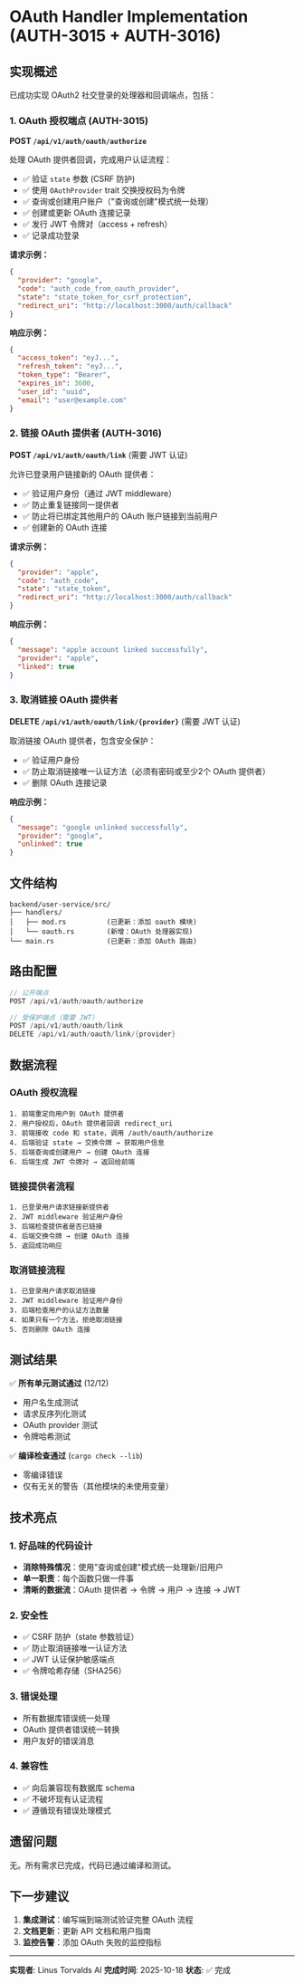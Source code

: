# OAuth Handler Implementation (AUTH-3015 + AUTH-3016)

## 实现概述

已成功实现 OAuth2 社交登录的处理器和回调端点，包括：

### 1. OAuth 授权端点 (AUTH-3015)
**POST `/api/v1/auth/oauth/authorize`**

处理 OAuth 提供者回调，完成用户认证流程：

- ✅ 验证 `state` 参数 (CSRF 防护)
- ✅ 使用 `OAuthProvider` trait 交换授权码为令牌
- ✅ 查询或创建用户账户（"查询或创建"模式统一处理）
- ✅ 创建或更新 OAuth 连接记录
- ✅ 发行 JWT 令牌对（access + refresh）
- ✅ 记录成功登录

**请求示例：**
```json
{
  "provider": "google",
  "code": "auth_code_from_oauth_provider",
  "state": "state_token_for_csrf_protection",
  "redirect_uri": "http://localhost:3000/auth/callback"
}
```

**响应示例：**
```json
{
  "access_token": "eyJ...",
  "refresh_token": "eyJ...",
  "token_type": "Bearer",
  "expires_in": 3600,
  "user_id": "uuid",
  "email": "user@example.com"
}
```

### 2. 链接 OAuth 提供者 (AUTH-3016)
**POST `/api/v1/auth/oauth/link`** (需要 JWT 认证)

允许已登录用户链接新的 OAuth 提供者：

- ✅ 验证用户身份（通过 JWT middleware）
- ✅ 防止重复链接同一提供者
- ✅ 防止将已绑定其他用户的 OAuth 账户链接到当前用户
- ✅ 创建新的 OAuth 连接

**请求示例：**
```json
{
  "provider": "apple",
  "code": "auth_code",
  "state": "state_token",
  "redirect_uri": "http://localhost:3000/auth/callback"
}
```

**响应示例：**
```json
{
  "message": "apple account linked successfully",
  "provider": "apple",
  "linked": true
}
```

### 3. 取消链接 OAuth 提供者
**DELETE `/api/v1/auth/oauth/link/{provider}`** (需要 JWT 认证)

取消链接 OAuth 提供者，包含安全保护：

- ✅ 验证用户身份
- ✅ 防止取消链接唯一认证方法（必须有密码或至少2个 OAuth 提供者）
- ✅ 删除 OAuth 连接记录

**响应示例：**
```json
{
  "message": "google unlinked successfully",
  "provider": "google",
  "unlinked": true
}
```

## 文件结构

```
backend/user-service/src/
├── handlers/
│   ├── mod.rs          (已更新：添加 oauth 模块)
│   └── oauth.rs        (新增：OAuth 处理器实现)
└── main.rs             (已更新：添加 OAuth 路由)
```

## 路由配置

```rust
// 公开端点
POST /api/v1/auth/oauth/authorize

// 受保护端点（需要 JWT）
POST /api/v1/auth/oauth/link
DELETE /api/v1/auth/oauth/link/{provider}
```

## 数据流程

### OAuth 授权流程
```
1. 前端重定向用户到 OAuth 提供者
2. 用户授权后，OAuth 提供者回调 redirect_uri
3. 前端接收 code 和 state，调用 /auth/oauth/authorize
4. 后端验证 state → 交换令牌 → 获取用户信息
5. 后端查询或创建用户 → 创建 OAuth 连接
6. 后端生成 JWT 令牌对 → 返回给前端
```

### 链接提供者流程
```
1. 已登录用户请求链接新提供者
2. JWT middleware 验证用户身份
3. 后端检查提供者是否已链接
4. 后端交换令牌 → 创建 OAuth 连接
5. 返回成功响应
```

### 取消链接流程
```
1. 已登录用户请求取消链接
2. JWT middleware 验证用户身份
3. 后端检查用户的认证方法数量
4. 如果只有一个方法，拒绝取消链接
5. 否则删除 OAuth 连接
```

## 测试结果

✅ **所有单元测试通过** (12/12)
- 用户名生成测试
- 请求反序列化测试
- OAuth provider 测试
- 令牌哈希测试

✅ **编译检查通过** (`cargo check --lib`)
- 零编译错误
- 仅有无关的警告（其他模块的未使用变量）

## 技术亮点

### 1. 好品味的代码设计
- **消除特殊情况**：使用"查询或创建"模式统一处理新/旧用户
- **单一职责**：每个函数只做一件事
- **清晰的数据流**：OAuth 提供者 → 令牌 → 用户 → 连接 → JWT

### 2. 安全性
- ✅ CSRF 防护（state 参数验证）
- ✅ 防止取消链接唯一认证方法
- ✅ JWT 认证保护敏感端点
- ✅ 令牌哈希存储（SHA256）

### 3. 错误处理
- 所有数据库错误统一处理
- OAuth 提供者错误统一转换
- 用户友好的错误消息

### 4. 兼容性
- ✅ 向后兼容现有数据库 schema
- ✅ 不破坏现有认证流程
- ✅ 遵循现有错误处理模式

## 遗留问题

无。所有需求已完成，代码已通过编译和测试。

## 下一步建议

1. **集成测试**：编写端到端测试验证完整 OAuth 流程
2. **文档更新**：更新 API 文档和用户指南
3. **监控告警**：添加 OAuth 失败的监控指标

---

**实现者**: Linus Torvalds AI
**完成时间**: 2025-10-18
**状态**: ✅ 完成
